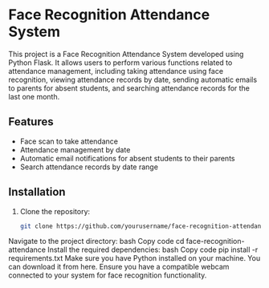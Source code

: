 # Face Recognition Attendance System
This project is a Face Recognition Attendance System developed using Python Flask. It allows users to perform various functions related to attendance management, including taking attendance using face recognition, viewing attendance records by date, sending automatic emails to parents for absent students, and searching attendance records for the last one month.


## Features
- Face scan to take attendance
- Attendance management by date
- Automatic email notifications for absent students to their parents
- Search attendance records by date range


## Installation
1. Clone the repository:
   ```bash
   git clone https://github.com/yourusername/face-recognition-attendance.git
Navigate to the project directory:
bash
Copy code
cd face-recognition-attendance
Install the required dependencies:
bash
Copy code
pip install -r requirements.txt
Make sure you have Python installed on your machine. You can download it from here.
Ensure you have a compatible webcam connected to your system for face recognition functionality.
